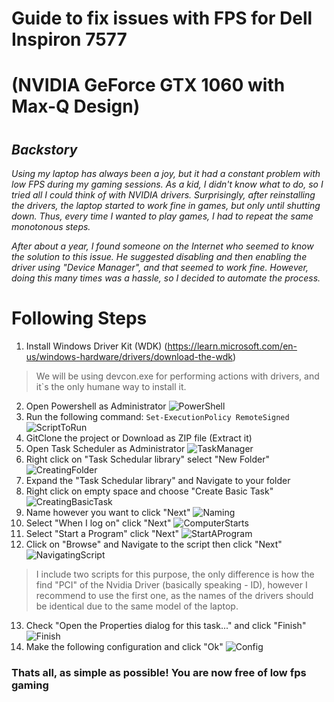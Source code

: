 # Guide to fix issues with FPS for Dell Inspiron 7577
# (NVIDIA GeForce GTX 1060 with Max-Q Design)

#
## *Backstory*
*Using my laptop has always been a joy, but it had a constant problem with low FPS during my gaming sessions. As a kid, I didn't know what to do, so I tried all I could think of with NVIDIA drivers. Surprisingly, after reinstalling the drivers, the laptop started to work fine in games, but only until shutting down. Thus, every time I wanted to play games, I had to repeat the same monotonous steps.*

*After about a year, I found someone on the Internet who seemed to know the solution to this issue. He suggested disabling and then enabling the driver using "Device Manager", and that seemed to work fine. However, doing this many times was a hassle, so I decided to automate the process.*


# Following Steps
1) Install Windows Driver Kit (WDK) (https://learn.microsoft.com/en-us/windows-hardware/drivers/download-the-wdk)
> We will be using devcon.exe for performing actions with drivers, and it`s the only humane way to install it.
2) Open Powershell as Administrator
![PowerShell](./Photo_Reference/PoweShell%20Administrator.png)
3) Run the following command: ```Set-ExecutionPolicy RemoteSigned```
![ScriptToRun](./Photo_Reference/Allowing%20scripts%20to%20run.png)
4) GitClone the project or Download as ZIP file (Extract it) 
5) Open Task Scheduler as Administrator
![TaskManager](./Photo_Reference/Task%20Scheduler.png)
6) Right click on "Task Schedular library" select "New Folder"
![CreatingFolder](./Photo_Reference/Creating%20Folder.png)
7) Expand the "Task Schedular library" and Navigate to your folder
8) Right click on empty space and choose "Create Basic Task"
![CreatingBasicTask](./Photo_Reference/Create%20Basic%20Task.png)
9) Name however you want to click "Next"
![Naming](./Photo_Reference/Naming%20.png)
10) Select "When I log on" click "Next"
![ComputerStarts](./Photo_Reference/User%20Log%20On.png)
11) Select "Start a Program" click "Next"
![StartAProgram](./Photo_Reference/Start%20a%20program.png)
12) Click on "Browse" and Navigate to the script then click "Next"
![NavigatingScript](./Photo_Reference/Navigate%20the%20script.png)
> I include two scripts for this purpose, the only difference is how the find "PCI" of the Nvidia Driver (basically speaking - ID), however I recommend to use the first one, as the names of the drivers should be identical due to the same model of the laptop.
13) Check "Open the Properties dialog for this task..." and click "Finish"
![Finish](./Photo_Reference/Finish.png)
14) Make the following configuration and click "Ok"
![Config](./Photo_Reference/Configuration%20.png)

### Thats all, as simple as possible! You are now free of low fps gaming
